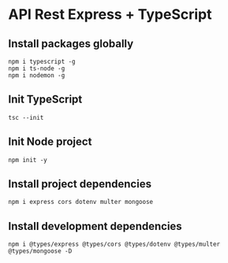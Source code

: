 # API Rest Express + TypeScript

## Install packages globally
```console
npm i typescript -g
npm i ts-node -g
npm i nodemon -g
```

## Init TypeScript
```console
tsc --init
```

## Init Node project
```console
npm init -y
```

## Install project dependencies
```console
npm i express cors dotenv multer mongoose
```

## Install development dependencies
```console
npm i @types/express @types/cors @types/dotenv @types/multer @types/mongoose -D
```
